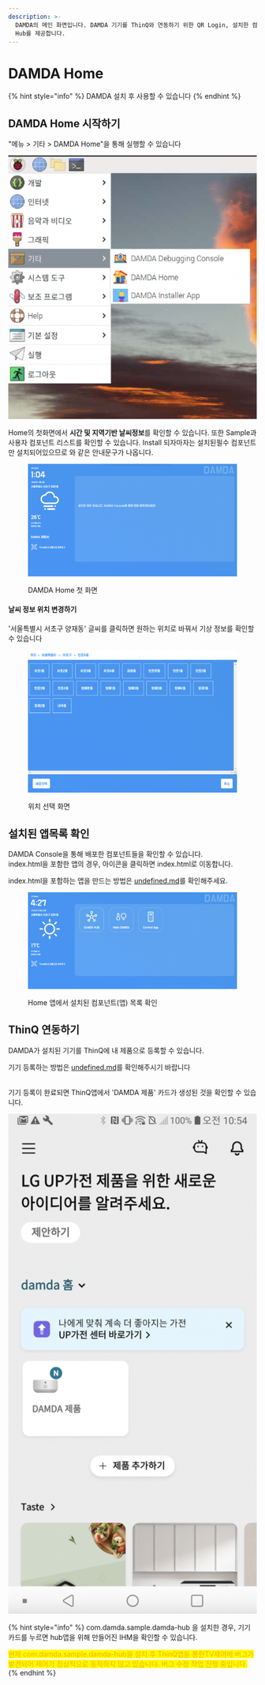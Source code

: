 ```yaml
---
description: >-
  DAMDA의 메인 화면입니다. DAMDA 기기를 ThinQ와 연동하기 위한 QR Login, 설치한 컴포넌트 목록, 그리고 DAMDA
  Hub를 제공합니다.
---
```


# DAMDA Home

{% hint style="info" %}
DAMDA 설치 후 사용할 수 있습니다
{% endhint %}

## DAMDA Home 시작하기

"메뉴 > 기타 > DAMDA Home"을 통해 실행할 수 있습니다

![](<../../.gitbook/assets/image (16).png>)

Home의 첫화면에서 **시간 및 지역기반 날씨정보**를 확인할 수 있습니다. 또한  Sample과 사용자 컴포넌트 리스트를 확인할 수 있습니다. Install 되자마자는 설치된필수 컴포넌트만 설치되어있으므로 와 같은 안내문구가 나옵니다.

<figure><img src="../../.gitbook/assets/image (18).png" alt=""><figcaption><p>DAMDA Home 첫 화면</p></figcaption></figure>

#### 날씨 정보 위치 변경하기&#x20;

'서울특별시 서초구 양재동' 글씨를 클릭하면 원하는 위치로 바꿔서 기상 정보를 확인할 수 있습니다

<figure><img src="../../.gitbook/assets/image (2) (3).png" alt=""><figcaption><p>위치 선택 화면</p></figcaption></figure>

## 설치된 앱목록 확인

DAMDA Console을 통해 배포한 컴포넌트들을 확인할 수 있습니다.\
index.html을 포함한 앱의 경우, 아이콘을 클릭하면 index.html로 이동합니다.

&#x20;index.html을 포함하는 앱을 만드는 방법은 [undefined.md](../damda-cloud/undefined-1/undefined.md "mention")를 확인해주세요.&#x20;

<figure><img src="../../.gitbook/assets/image (43).png" alt=""><figcaption><p>Home 앱에서 설치된 컴포넌트(앱) 목록 확인</p></figcaption></figure>

## ThinQ 연동하기

DAMDA가 설치된 기기를 ThinQ에 내 제품으로 등록할 수 있습니다.&#x20;

기기 등록하는 방법은 [undefined.md](../page-1/damda-home/undefined.md "mention")를 확인해주시기 바랍니다

\
기기 등록이 완료되면 ThinQ앱에서 'DAMDA 제품' 카드가 생성된 것을 확인할 수 있습니다.&#x20;

<img src="../../.gitbook/assets/image (4) (6).png" alt="" data-size="original">

{% hint style="info" %}
com.damda.sample.damda-hub 을 설치한 경우, 기기 카드를 누르면 hub앱을 위해 만들어진 IHM을 확인할 수 있습니다.

<mark style="color:orange;">현재 com.damda.sample.damda-hub을 설치 후 ThinQ앱을 통한TV제어에 버그가 발견되어 제어가 정상적으로 동작하지 않고 있습니다. 버그 수정 작업 진행 중입니다.</mark>
{% endhint %}
